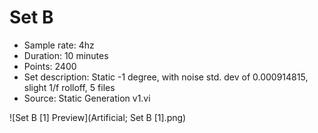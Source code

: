 # Set B

* Sample rate: 4hz
* Duration: 10 minutes
* Points: 2400
* Set description: Static -1 degree, with noise std. dev of 0.000914815, slight 1/f rolloff, 5 files
* Source: Static Generation v1.vi

![Set B [1] Preview](Artificial; Set B [1].png)